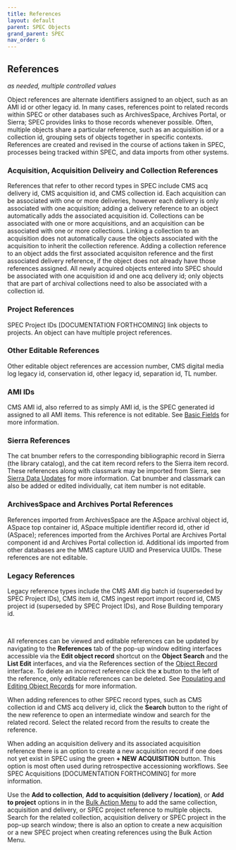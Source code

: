 ```yaml
---
title: References
layout: default
parent: SPEC Objects
grand_parent: SPEC
nav_order: 6
---
```


## References
*as needed, multiple controlled values*

Object references are alternate identifiers assigned to an object, such as an AMI id or other legacy id. In many cases, references point to related records within SPEC or other databases such as ArchivesSpace, Archives Portal, or Sierra; SPEC provides links to those records whenever possible. Often, multiple objects share a particular reference, such as an acquisition id or a collection id, grouping sets of objects together in specific contexts. References are created and revised in the course of actions taken in SPEC, processes being tracked within SPEC, and data imports from other systems.

### Acquisition, Acquisition Deliveiry and Collection References
References that refer to other record types in SPEC include CMS acq delivery id, CMS acquisition id, and CMS collection id. Each acquisition can be associated with one or more deliveries, however each delivery is only associated with one acquisition; adding a delivery reference to an object automatically adds the associated acquisition id. Collections can be associated with one or more acquisitions, and an acquisition can be associated with one or more collections. Linking a collection to an acquisition does not automatically cause the objects associated with the acquisition to inherit the collection reference. Adding a collection reference to an object adds the first associated acquisiton reference and the first associated delivery reference, if the object does not already have those references assigned. All newly acquired objects entered into SPEC should be associated with one acquisition id and one acq delivery id; only objects that are part of archival collections need to also be associated with a collection id. 

### Project References
SPEC Project IDs [DOCUMENTATION FORTHCOMING] link objects to projects. An object can have multiple project references. 

### Other Editable References
Other editable object references are accession number, CMS digital media log legacy id, conservation id, other legacy id, separation id, TL number.

### AMI IDs
CMS AMI id, also referred to as simply AMI id, is the SPEC generated id assigned to all AMI items. This reference is not editable. See [Basic Fields](https://nypl.github.io/pres-docs/spec/specObjectsBasicFields.html#ami-id) for more information.  

### Sierra References
The cat bnumber refers to the corresponding bibliographic record in Sierra (the library catalog), and the cat item record refers to the Sierra item record. These references along with classmark may be imported from Sierra, see [Sierra Data Updates](https://nypl.github.io/pres-docs/spec/specObjectsSierra.html) for more information. Cat bnumber and classmark can also be added or edited individually, cat item number is not editable.   

### ArchivesSpace and Archives Portal References
References imported from ArchivesSpace are the ASpace archival object id, ASpace top container id, ASpace multiple identifier record id, other id (ASpace); references imported from the Archives Portal are Archives Portal component id and Archives Portal collection id. Additional ids imported from other databases are the MMS capture UUID and Preservica UUIDs. These references are not editable. 

### Legacy References
Legacy reference types include the CMS AMI dig batch id (superseded by SPEC Project IDs), CMS item id, CMS ingest report import record id, CMS project id (superseded by SPEC Project IDs), and Rose Building temporary id.

&nbsp; 
&nbsp; 

All references can be viewed and editable references can be updated by navigating to the **References** tab of the pop-up window editing interfaces accessible via the **Edit object record** shortcut on the **Object Search** and the **List Edit** interfaces, and via the References section of the [Object Record](https://nypl.github.io/pres-docs/spec/specObjectsObjectRecord.html) interface. To delete an incorrect reference click the **x** button to the left of the reference, only editable references can be deleted. See [Populating and Editing Object Records](https://nypl.github.io/pres-docs/spec/specObjects.html#populating-and-editing-object-records) for more information.

When adding references to other SPEC record types, such as CMS collection id and CMS acq delivery id, click the **Search** button to the right of the new reference to open an intermediate window and search for the related record. Select the related record from the results to create the reference. 

When adding an acquisition delivery and its associated acquisition reference there is an option to create a new acquisition record if one does not yet exist in SPEC using the green **+ NEW ACQUISITION** button. This option is most often used during retrospective accessioning workflows. See SPEC Acquisitions [DOCUMENTATION FORTHCOMING] for more information.

Use the **Add to collection**, **Add to acquisition (delivery / location)**, or **Add to project** options in in the [Bulk Action Menu](https://nypl.github.io/pres-docs/spec/specObjectsBulkActionMenu.html) to add the same collection, acquisition and delivery, or SPEC project reference to multiple objects. Search for the related collection, acquisition delivery or SPEC project in the pop-up search window; there is also an option to create a new acquisition or a new SPEC project when creating references using the Bulk Action Menu.